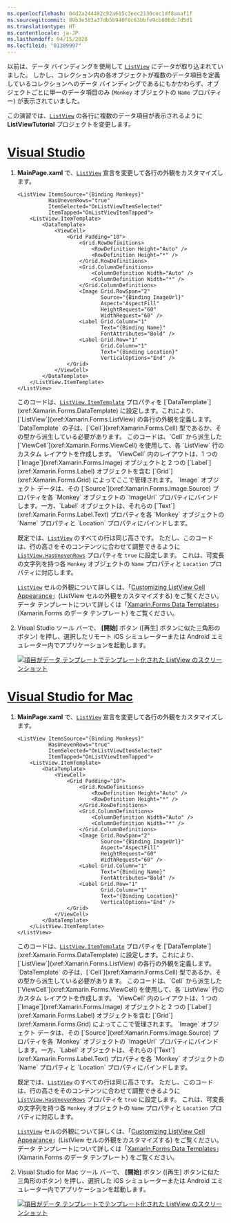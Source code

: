 ```yaml
---
ms.openlocfilehash: 04d2a244482c92a615c3eec2130cec1df8aaaf1f
ms.sourcegitcommit: 89b3e383a37db5b940f0c63bbfe9cb806dc7d5d1
ms.translationtype: HT
ms.contentlocale: ja-JP
ms.lasthandoff: 04/15/2020
ms.locfileid: "81389997"
---
```

以前は、データ バインディングを使用して [`ListView`](xref:Xamarin.Forms.ListView) にデータが取り込まれていました。 しかし、コレクション内の各オブジェクトが複数のデータ項目を定義しているコレクションへのデータ バインディングであるにもかかわらず、オブジェクトごとに単一のデータ項目のみ (`Monkey` オブジェクトの `Name` プロパティー) が表示されていました。

この演習では、[`ListView`](xref:Xamarin.Forms.ListView) の各行に複数のデータ項目が表示されるように **ListViewTutorial** プロジェクトを変更します。

# <a name="visual-studio"></a>[Visual Studio](#tab/vswin)

1. **MainPage.xaml** で、[`ListView`](xref:Xamarin.Forms.ListView) 宣言を変更して各行の外観をカスタマイズします。

    ```xaml
    <ListView ItemsSource="{Binding Monkeys}"
              HasUnevenRows="true"
              ItemSelected="OnListViewItemSelected"
              ItemTapped="OnListViewItemTapped">
        <ListView.ItemTemplate>
            <DataTemplate>
                <ViewCell>
                    <Grid Padding="10">
                        <Grid.RowDefinitions>
                            <RowDefinition Height="Auto" />
                            <RowDefinition Height="*" />
                        </Grid.RowDefinitions>
                        <Grid.ColumnDefinitions>
                            <ColumnDefinition Width="Auto" />
                            <ColumnDefinition Width="*" />
                        </Grid.ColumnDefinitions>
                        <Image Grid.RowSpan="2"
                               Source="{Binding ImageUrl}"
                               Aspect="AspectFill"
                               HeightRequest="60"
                               WidthRequest="60" />
                        <Label Grid.Column="1"
                               Text="{Binding Name}"
                               FontAttributes="Bold" />
                        <Label Grid.Row="1"
                               Grid.Column="1"
                               Text="{Binding Location}"
                               VerticalOptions="End" />
                    </Grid>
                </ViewCell>
            </DataTemplate>
        </ListView.ItemTemplate>
    </ListView>
    ```

    このコードは、[`ListView.ItemTemplate`](xref:Xamarin.Forms.ItemsView`1.ItemTemplate) プロパティを [`DataTemplate`](xref:Xamarin.Forms.DataTemplate) に設定します。これにより、[`ListView`](xref:Xamarin.Forms.ListView) の各行の外観を定義します。 `DataTemplate` の子は、[`Cell`](xref:Xamarin.Forms.Cell) 型であるか、その型から派生している必要があります。 このコードは、`Cell` から派生した [`ViewCell`](xref:Xamarin.Forms.ViewCell) を使用して、各 `ListView` 行のカスタム レイアウトを作成します。 `ViewCell` 内のレイアウトは、1 つの [`Image`](xref:Xamarin.Forms.Image) オブジェクトと 2 つの [`Label`](xref:Xamarin.Forms.Label) オブジェクトを含む [`Grid`](xref:Xamarin.Forms.Grid) によってここで管理されます。 `Image` オブジェクト データは、その [`Source`](xref:Xamarin.Forms.Image.Source) プロパティを各 `Monkey` オブジェクトの `ImageUrl` プロパティにバインドします。一方、`Label` オブジェクトは、それらの [`Text`](xref:Xamarin.Forms.Label.Text) プロパティを各 `Monkey` オブジェクトの `Name` プロパティと `Location` プロパティにバインドします。

    既定では、[`ListView`](xref:Xamarin.Forms.ListView) のすべての行は同じ高さです。 ただし、このコードは、行の高さをそのコンテンツに合わせて調整できるように [`ListView.HasUnevenRows`](xref:Xamarin.Forms.ListView.HasUnevenRows) プロパティを `true` に設定します。 これは、可変長の文字列を持つ各 `Monkey` オブジェクトの `Name` プロパティと `Location` プロパティに対応します。

    [`ListView`](xref:Xamarin.Forms.ListView) セルの外観について詳しくは、「[Customizing ListView Cell Appearance](~/xamarin-forms/user-interface/listview/customizing-cell-appearance.md)」(ListView セルの外観をカスタマイズする) をご覧ください。 データ テンプレートについて詳しくは「[Xamarin.Forms Data Templates](~/xamarin-forms/app-fundamentals/templates/data-templates/index.md)」(Xamarin.Forms のデータ テンプレート) をご覧ください。

1. Visual Studio ツール バーで、 **[開始]** ボタン ([再生] ボタンに似た三角形のボタン) を押し、選択したリモート iOS シミュレーターまたは Android エミュレーター内でアプリケーションを起動します。

    [![項目がデータ テンプレートでテンプレート化された ListView のスクリーンショット](../images/customize-cell-appearance.png "テンプレート化されたデータを表示する ListView")](../images/customize-cell-appearance-large.png#lightbox "テンプレート化されたデータを表示する ListView")

# <a name="visual-studio-for-mac"></a>[Visual Studio for Mac](#tab/vsmac)

1. **MainPage.xaml** で、[`ListView`](xref:Xamarin.Forms.ListView) 宣言を変更して各行の外観をカスタマイズします。

    ```xaml
    <ListView ItemsSource="{Binding Monkeys}"
              HasUnevenRows="true"
              ItemSelected="OnListViewItemSelected"
              ItemTapped="OnListViewItemTapped">
        <ListView.ItemTemplate>
            <DataTemplate>
                <ViewCell>
                    <Grid Padding="10">
                        <Grid.RowDefinitions>
                            <RowDefinition Height="Auto" />
                            <RowDefinition Height="*" />
                        </Grid.RowDefinitions>
                        <Grid.ColumnDefinitions>
                            <ColumnDefinition Width="Auto" />
                            <ColumnDefinition Width="*" />
                        </Grid.ColumnDefinitions>
                        <Image Grid.RowSpan="2"
                               Source="{Binding ImageUrl}"
                               Aspect="AspectFill"
                               HeightRequest="60"
                               WidthRequest="60" />
                        <Label Grid.Column="1"
                               Text="{Binding Name}"
                               FontAttributes="Bold" />
                        <Label Grid.Row="1"
                               Grid.Column="1"
                               Text="{Binding Location}"
                               VerticalOptions="End" />
                    </Grid>
                </ViewCell>
            </DataTemplate>
        </ListView.ItemTemplate>
    </ListView>
    ```

    このコードは、[`ListView.ItemTemplate`](xref:Xamarin.Forms.ItemsView`1.ItemTemplate) プロパティを [`DataTemplate`](xref:Xamarin.Forms.DataTemplate) に設定します。これにより、[`ListView`](xref:Xamarin.Forms.ListView) の各行の外観を定義します。 `DataTemplate` の子は、[`Cell`](xref:Xamarin.Forms.Cell) 型であるか、その型から派生している必要があります。 このコードは、`Cell` から派生した [`ViewCell`](xref:Xamarin.Forms.ViewCell) を使用して、各 `ListView` 行のカスタム レイアウトを作成します。 `ViewCell` 内のレイアウトは、1 つの [`Image`](xref:Xamarin.Forms.Image) オブジェクトと 2 つの [`Label`](xref:Xamarin.Forms.Label) オブジェクトを含む [`Grid`](xref:Xamarin.Forms.Grid) によってここで管理されます。 `Image` オブジェクト データは、その [`Source`](xref:Xamarin.Forms.Image.Source) プロパティを各 `Monkey` オブジェクトの `ImageUrl` プロパティにバインドします。一方、`Label` オブジェクトは、それらの [`Text`](xref:Xamarin.Forms.Label.Text) プロパティを各 `Monkey` オブジェクトの `Name` プロパティと `Location` プロパティにバインドします。

    既定では、[`ListView`](xref:Xamarin.Forms.ListView) のすべての行は同じ高さです。 ただし、このコードは、行の高さをそのコンテンツに合わせて調整できるように [`ListView.HasUnevenRows`](xref:Xamarin.Forms.ListView.HasUnevenRows) プロパティを `true` に設定します。 これは、可変長の文字列を持つ各 `Monkey` オブジェクトの `Name` プロパティと `Location` プロパティに対応します。

    [`ListView`](xref:Xamarin.Forms.ListView) セルの外観について詳しくは、「[Customizing ListView Cell Appearance](~/xamarin-forms/user-interface/listview/customizing-cell-appearance.md)」(ListView セルの外観をカスタマイズする) をご覧ください。 データ テンプレートについて詳しくは「[Xamarin.Forms Data Templates](~/xamarin-forms/app-fundamentals/templates/data-templates/index.md)」(Xamarin.Forms のデータ テンプレート) をご覧ください。

1. Visual Studio for Mac ツール バーで、 **[開始]** ボタン ([再生] ボタンに似た三角形のボタン) を押し、選択した iOS シミュレーターまたは Android エミュレーター内でアプリケーションを起動します。

    [![項目がデータ テンプレートでテンプレート化された ListView のスクリーンショット](../images/customize-cell-appearance.png "テンプレート化されたデータを表示する ListView")](../images/customize-cell-appearance-large.png#lightbox "テンプレート化されたデータを表示する ListView")
